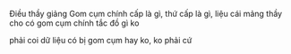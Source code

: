 
Điều thầy giảng
Gom cụm chính cấp là gì, thứ cấp là gì, liệu cái mảng thầy cho có gom cụm chính tắc đồ gì ko


phải coi dữ  liệu có bị gom cụm hay ko, ko phải cứ